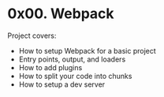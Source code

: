 # 0x00. Webpack

Project covers:

- How to setup Webpack for a basic project
- Entry points, output, and loaders
- How to add plugins
- How to split your code into chunks
- How to setup a dev server
